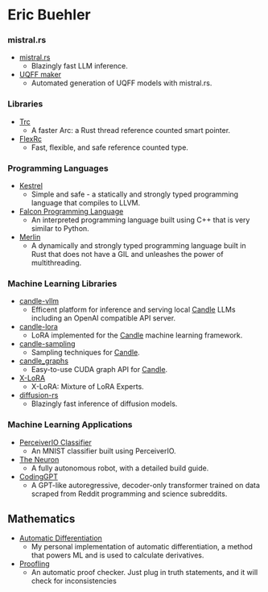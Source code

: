 # Eric Buehler

### mistral.rs
- [mistral.rs](https://github.com/EricLBuehler/mistral.rs)
  - Blazingly fast LLM inference. 
- [UQFF maker](https://github.com/EricLBuehler/uqff_maker/)
  - Automated generation of UQFF models with mistral.rs.

### Libraries
- [Trc](https://github.com/EricLBuehler/trc)
  - A faster Arc: a Rust thread reference counted smart pointer.
- [FlexRc](https://github.com/EricLBuehler/flexrc)
  - Fast, flexible, and safe reference counted type.
  
### Programming Languages
- [Kestrel](https://github.com/EricLBuehler/kestrel)
  - Simple and safe - a statically and strongly typed programming language that compiles to LLVM.
- [Falcon Programming Language](https://github.com/EricLBuehler/Falcon-Programming-Language)
  - An interpreted programming language built using C++ that is very similar to Python.
- [Merlin](https://github.com/EricLBuehler/merlin)
  - A dynamically and strongly typed programming language built in Rust that does not have a GIL and unleashes the power of multithreading.

### Machine Learning Libraries
- [candle-vllm](https://github.com/EricLBuehler/candle-vllm)
  - Efficent platform for inference and serving local [Candle](https://github.com/huggingface/candle) LLMs including an OpenAI compatible API server.
- [candle-lora](https://github.com/EricLBuehler/candle-lora)
  - LoRA implemented for the [Candle](https://github.com/huggingface/candle) machine learning framework.
- [candle-sampling](https://github.com/EricLBuehler/candle-sampling)
  - Sampling techniques for [Candle](https://github.com/huggingface/candle).
- [candle_graphs](https://github.com/EricLBuehler/candle_graphs)
  - Easy-to-use CUDA graph API for [Candle](https://github.com/huggingface/candle). 
- [X-LoRA](https://github.com/EricLBuehler/xlora)
  - X-LoRA: Mixture of LoRA Experts.
- [diffusion-rs](https://github.com/EricLBuehler/diffusion-rs)
  - Blazingly fast inference of diffusion models.

### Machine Learning Applications
- [PerceiverIO Classifier](https://github.com/EricLBuehler/PerceiverIO-Classifier)
  - An MNIST classifier built using PerceiverIO.
- [The Neuron](https://github.com/EricLBuehler/The-Neuron)
  - A fully autonomous robot, with a detailed build guide.
- [CodingGPT](https://github.com/EricLBuehler/CodingGPT)
  - A GPT-like autoregressive, decoder-only transformer trained on data scraped from Reddit programming and science subreddits.

## Mathematics
- [Automatic Differentiation](https://github.com/EricLBuehler/Automatic-Differentiation-Custom)
  - My personal implementation of automatic differentiation, a method that powers ML and is used to calculate derivatives.
- [Proofling](https://github.com/EricLBuehler/Proofling)
  - An automatic proof checker. Just plug in truth statements, and it will check for inconsistencies
